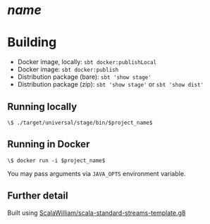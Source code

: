 # $name$

# Building

* Docker image, locally: `sbt docker:publishLocal`
* Docker image: `sbt docker:publish`
* Distribution package (bare): `sbt 'show stage'`
* Distribution package (zip): `sbt 'show stage'` or `sbt 'show dist'`

## Running locally

```
\$ ./target/universal/stage/bin/$project_name$
```

## Running in Docker

```
\$ docker run -i $project_name$
```

You may pass arguments via `JAVA_OPTS` environment variable.

## Further detail

Built using [ScalaWilliam/scala-standard-streams-template.g8](https://github.com/ScalaWilliam/scala-standard-streams-template.g8)
